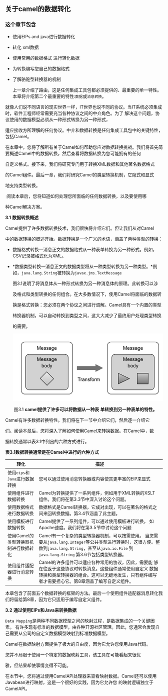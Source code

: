 ## 关于camel的数据转化

### 这个章节包含

- 使用EIPs and java进行数据转化
- 转化 xml数据
- 使用常用的数据格式 进行转化数据
- 为转换编写您自己的数据格式
- 了解骆驼型转换器的机制



  	上一章介绍了路由，这是任何集成工具包都必须提供的、最重要的单一特性。本章将介绍第二个最重要的特性:`数据`或`消息转换`。 

​	就像人们说不同语言的现实世界一样，IT世界也说不同的协议。当IT系统必须集成时，软件工程师经常需要充当各种协议之间的中介角色。为了 解决这个问题，协议使用的数据模型必须从一种形式转换为另一种形式，

适应接收方所理解的任何协议。中介和数据转换是任何集成工具包中的关键特性，包括Camel。 

​	在本章中，您将了解所有关于Camel如何帮助您应对数据转换挑战。我们将首先简要概述Camel中的数据转换，然后查看将数据转换为您可能拥有的任何 

自定义格式。接下来，我们将研究专门用于转换XML数据和其他著名数据格式 

的Camel组件。最后一章，我们将研究Camel的类型转换机制，它隐式和显式 

地支持类型转换。 

​	阅读本章后，您将知道如何处理您所面临的任何数据转换，以及要使用哪 

种Camel解决方案。

**3.1** **数据转换概述**

Camel提供了许多数据转换技术，我们很快将介绍它们。但让我们从对Camel 

中的数据转换的概述开始。数据转换是一个广义的术语，涵盖了两种类型的转换：

- 数据格式转换—消息正文的数据格式从一种表单转换为另一种形式。例如，CSV记录被格式化为XML。 

- *数据类型转换—消息正文的数据类型将从一种类型转换为另一种类型。*例如，`java.lang.String`被转换为`javax.jms.TextMessage`

  

  图3.1说明了将消息体从一种形式转换为另一种消息体的原理。此转换可以涉 

  及格式和类型转换的任何组合。在大多数情况下，使用Camel将面临的数据转 

  换是格式转换：您必须在两个协议之间进行调解。Camel具有一个内置的类型 

  转换器机制，可以自动转换到类型之间，这大大减少了最终用户处理类型转换 

  的需要。 

  

  ![image-20211104232833323](./images/image-20211104232833323.png) 

  ​		图3.1 **camel提供了许多可以将数据从一种表** **单转换到另一种表单的特性。**



​	Camel有许多数据转换特性。我们将在下一节中介绍它们，然后逐一介绍它 

们。阅读本章后，您将深入了解如何使用Camel来转换数据。在Camel中，数 

据转换通常以表3.1中列出的六种方式进行。

**表3.1数据转换通常是在Camel中进行的六种方式**

| 转化                                  | 描述                                                         |
| ------------------------------------- | ------------------------------------------------------------ |
| 使用`eips`和`Java`进行数据转换        | 您可以通过使用消息转换器或内容使其更丰富的EIP来显式          |
| 使用组件进行数据转换                  | Camel为转换提供了一系列组件，例如用于XML转换的XSLT 组件。我们将在第3.3节中深入讨论这个问题。 |
| 使用数据格式进行数据转换              | 数据格式是Camel转换器，它成对出现，可以在著名的格式之间来回转换数据。第3.4节涵盖了此主题。 |
| 使用模板进行数据转换                  | Camel提供了一系列组件，可以通过使用模板进行转换， 如Apache速度。我们将在第3.5节中讨论这个问题 |
| 使用Camel的类型转换器机制进行数据转化 | Camel有一个复杂的类型转换器机制，可以按需使用。 当您需要从`java.lang.Integer`等公共类型进行转换时，这很方便。整数到`java.lang.String`，甚至从`java.io.File` 到`java.lang.String` 第3.6节包括类型转换器。 |
| 使用组件适配器进行消息转换            | Camel的许多组件可以适应各种常用的协议，因此，需要能 够在往返于这些协议时转换消息。这些组件通常使用自定义 数据转换和类型转换器的组合。这可以无缝地发生，只有组件编写者才需要担心它。第8章涵盖了编写自定义组件。 |

本章包含了前面五个数据转换的框架的方法。最后一个使用组件适配器消息转化我们将留给第8章，因为它只适用于编写自定义组件。

**3.2** **通过使用EIPs和Java来转换数据**

​	`Data Mapping`是两种不同数据模型之间的映射过程，是数据集成的一个关键因素。 有许多现有标准的数据模型，由各种开源社区管理。因此，您通常会发现自己需要从公司的自定义数据模型映射到标准数据模型。 

​	Camel在数据映射方面提供了极大的自由度，因为它允许您使用Java代码。 

您并不局限于使用一个特定的数据映射工具，该工具在可能看起来很优 

雅，但结果却使事情变得不可能。 

​	在本节中，您将通过使用CamelAPI处理器来查看映射数据。Camel还可以使用Javabean进行映射，这是一个很好的实践，因为它允许您 的映射逻辑独立于CamelAPI。

